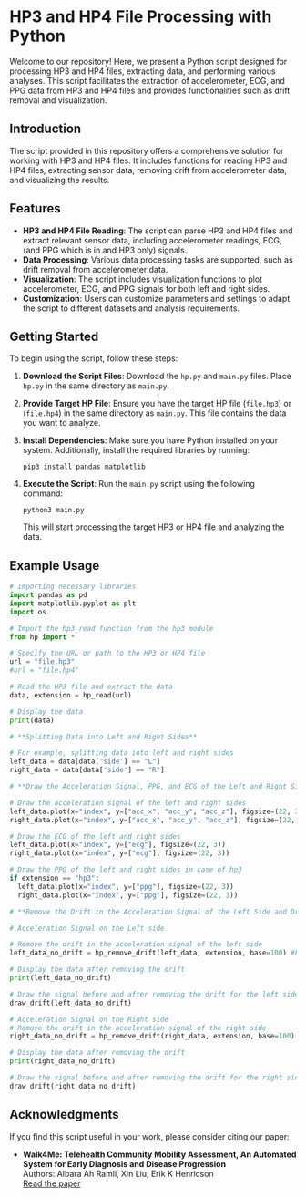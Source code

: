 # HP3 and HP4 File Processing with Python

Welcome to our repository! Here, we present a Python script designed for processing HP3 and HP4 files, extracting data, and performing various analyses. This script facilitates the extraction of accelerometer, ECG, and PPG data from HP3 and HP4 files and provides functionalities such as drift removal and visualization.

## Introduction

The script provided in this repository offers a comprehensive solution for working with HP3 and HP4 files. It includes functions for reading HP3 and HP4 files, extracting sensor data, removing drift from accelerometer data, and visualizing the results.

## Features

- **HP3 and HP4 File Reading**: The script can parse HP3 and HP4 files and extract relevant sensor data, including accelerometer readings, ECG, (and PPG which is in and HP3 only) signals.
- **Data Processing**: Various data processing tasks are supported, such as drift removal from accelerometer data.
- **Visualization**: The script includes visualization functions to plot accelerometer, ECG, and PPG signals for both left and right sides.
- **Customization**: Users can customize parameters and settings to adapt the script to different datasets and analysis requirements.

## Getting Started

To begin using the script, follow these steps:

1. **Download the Script Files**: Download the `hp.py` and `main.py` files. Place `hp.py` in the same directory as `main.py`.

2. **Provide Target HP File**: Ensure you have the target HP file (`file.hp3`) or (`file.hp4`) in the same directory as `main.py`. This file contains the data you want to analyze.

3. **Install Dependencies**: Make sure you have Python installed on your system. Additionally, install the required libraries by running:

   ```
   pip3 install pandas matplotlib
   ```

4. **Execute the Script**: Run the `main.py` script using the following command:

   ```
   python3 main.py
   ```

   This will start processing the target HP3 or HP4 file and analyzing the data.
   
## Example Usage

```python
# Importing necessary libraries
import pandas as pd
import matplotlib.pyplot as plt
import os

# Import the hp3_read function from the hp3 module
from hp import *

# Specify the URL or path to the HP3 or HP4 file
url = "file.hp3"
#url = "file.hp4"

# Read the HP3 file and extract the data
data, extension = hp_read(url)

# Display the data
print(data)

# **Splitting Data into Left and Right Sides**

# For example, splitting data into left and right sides
left_data = data[data['side'] == "L"]
right_data = data[data['side'] == "R"]

# **Draw the Acceleration Signal, PPG, and ECG of the Left and Right Sides**

# Draw the acceleration signal of the left and right sides
left_data.plot(x="index", y=["acc_x", "acc_y", "acc_z"], figsize=(22, 3))
right_data.plot(x="index", y=["acc_x", "acc_y", "acc_z"], figsize=(22, 3))

# Draw the ECG of the left and right sides
left_data.plot(x="index", y=["ecg"], figsize=(22, 3))
right_data.plot(x="index", y=["ecg"], figsize=(22, 3))

# Draw the PPG of the left and right sides in case of hp3
if extension == "hp3":
  left_data.plot(x="index", y=["ppg"], figsize=(22, 3))
  right_data.plot(x="index", y=["ppg"], figsize=(22, 3))

# **Remove the Drift in the Acceleration Signal of the Left Side and Draw the Signal Before and After**

# Acceleration Signal on the Left side

# Remove the drift in the acceleration signal of the left side
left_data_no_drift = hp_remove_drift(left_data, extension, base=100) #base is number of data points used in each rolling window to compute the mean.

# Display the data after removing the drift
print(left_data_no_drift)

# Draw the signal before and after removing the drift for the left side
draw_drift(left_data_no_drift)

# Acceleration Signal on the Right side
# Remove the drift in the acceleration signal of the right side
right_data_no_drift = hp_remove_drift(right_data, extension, base=100) #base is number of data points used in each rolling window to compute the mean.

# Display the data after removing the drift
print(right_data_no_drift)

# Draw the signal before and after removing the drift for the right side
draw_drift(right_data_no_drift)
```

## Acknowledgments

If you find this script useful in your work, please consider citing our paper:

- **Walk4Me: Telehealth Community Mobility Assessment, An Automated System for Early Diagnosis and Disease Progression**  
  Authors: Albara Ah Ramli, Xin Liu, Erik K Henricson  
  [Read the paper](https://arxiv.org/abs/2305.05543)
